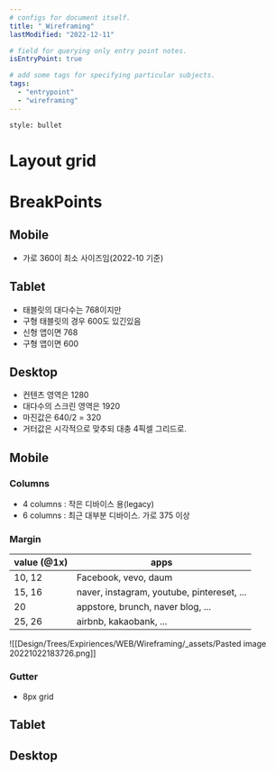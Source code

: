 ```yaml
---
# configs for document itself.
title: "_Wireframing"
lastModified: "2022-12-11"

# field for querying only entry point notes.
isEntryPoint: true

# add some tags for specifying particular subjects.
tags:
  - "entrypoint"
  - "wireframing"
---
```

```toc
style: bullet
```

# Layout grid
# BreakPoints
## Mobile
- 가로 360이 최소 사이즈임(2022-10 기준)
## Tablet
- 태블릿의 대다수는 768이지만
- 구형 태블릿의 경우 600도 있긴있음
- 신형 앱이면 768
- 구형 앱이면 600

## Desktop
- 컨텐츠 영역은 1280
- 대다수의 스크린 영역은 1920
- 마진값은 640/2 = 320
- 거터값은 시각적으로 맞추되 대충 4픽셀 그리드로.

## Mobile

### Columns
- 4 columns : 작은 디바이스 용(legacy)
- 6 columns : 최근 대부분 디바이스. 가로 375 이상

### Margin
| value (@1x) | apps                                       |
| ----------- | ------------------------------------------ |
| 10, 12      | Facebook, vevo, daum                       |
| 15, 16      | naver, instagram, youtube, pintereset, ... |
| 20          | appstore, brunch, naver blog, ...          |
| 25, 26      | airbnb, kakaobank, ...                                           |
![[Design/Trees/Expiriences/WEB/Wireframing/_assets/Pasted image 20221022183726.png]]
### Gutter
- 8px grid

## Tablet
## Desktop